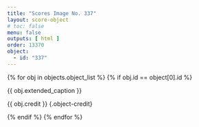 ```yaml
---
title: "Scores Image No. 337"
layout: score-object
# toc: false
menu: false
outputs: [ html ]
order: 13370
object:
  - id: "337"
---
```


{% for obj in objects.object_list %}
{% if obj.id == object[0].id %}

{{ obj.extended_caption }}

{{ obj.credit }} {.object-credit}

{% endif %}
{% endfor %}
